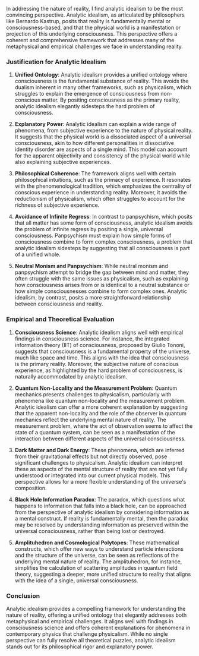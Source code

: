 In addressing the nature of reality, I find analytic idealism to be the most convincing perspective. Analytic idealism, as articulated by philosophers like Bernardo Kastrup, posits that reality is fundamentally mental or consciousness-based, and that the physical world is a manifestation or projection of this underlying consciousness. This perspective offers a coherent and comprehensive framework that addresses many of the metaphysical and empirical challenges we face in understanding reality.

### Justification for Analytic Idealism

1. **Unified Ontology**: Analytic idealism provides a unified ontology where consciousness is the fundamental substance of reality. This avoids the dualism inherent in many other frameworks, such as physicalism, which struggles to explain the emergence of consciousness from non-conscious matter. By positing consciousness as the primary reality, analytic idealism elegantly sidesteps the hard problem of consciousness.

2. **Explanatory Power**: Analytic idealism can explain a wide range of phenomena, from subjective experience to the nature of physical reality. It suggests that the physical world is a dissociated aspect of a universal consciousness, akin to how different personalities in dissociative identity disorder are aspects of a single mind. This model can account for the apparent objectivity and consistency of the physical world while also explaining subjective experiences.

3. **Philosophical Coherence**: The framework aligns well with certain philosophical intuitions, such as the primacy of experience. It resonates with the phenomenological tradition, which emphasizes the centrality of conscious experience in understanding reality. Moreover, it avoids the reductionism of physicalism, which often struggles to account for the richness of subjective experience.

4. **Avoidance of Infinite Regress**: In contrast to panpsychism, which posits that all matter has some form of consciousness, analytic idealism avoids the problem of infinite regress by positing a single, universal consciousness. Panpsychism must explain how simple forms of consciousness combine to form complex consciousness, a problem that analytic idealism sidesteps by suggesting that all consciousness is part of a unified whole.

5. **Neutral Monism and Panpsychism**: While neutral monism and panpsychism attempt to bridge the gap between mind and matter, they often struggle with the same issues as physicalism, such as explaining how consciousness arises from or is identical to a neutral substance or how simple consciousnesses combine to form complex ones. Analytic idealism, by contrast, posits a more straightforward relationship between consciousness and reality.

### Empirical and Theoretical Evaluation

1. **Consciousness Science**: Analytic idealism aligns well with empirical findings in consciousness science. For instance, the integrated information theory (IIT) of consciousness, proposed by Giulio Tononi, suggests that consciousness is a fundamental property of the universe, much like space and time. This aligns with the idea that consciousness is the primary reality. Moreover, the subjective nature of conscious experience, as highlighted by the hard problem of consciousness, is naturally accommodated by analytic idealism.

2. **Quantum Non-Locality and the Measurement Problem**: Quantum mechanics presents challenges to physicalism, particularly with phenomena like quantum non-locality and the measurement problem. Analytic idealism can offer a more coherent explanation by suggesting that the apparent non-locality and the role of the observer in quantum mechanics reflect the underlying mental nature of reality. The measurement problem, where the act of observation seems to affect the state of a quantum system, can be seen as a manifestation of the interaction between different aspects of the universal consciousness.

3. **Dark Matter and Dark Energy**: These phenomena, which are inferred from their gravitational effects but not directly observed, pose significant challenges to physicalism. Analytic idealism can interpret these as aspects of the mental structure of reality that are not yet fully understood or integrated into our current physical models. This perspective allows for a more flexible understanding of the universe's composition.

4. **Black Hole Information Paradox**: The paradox, which questions what happens to information that falls into a black hole, can be approached from the perspective of analytic idealism by considering information as a mental construct. If reality is fundamentally mental, then the paradox may be resolved by understanding information as preserved within the universal consciousness, rather than being lost or destroyed.

5. **Amplituhedron and Cosmological Polytopes**: These mathematical constructs, which offer new ways to understand particle interactions and the structure of the universe, can be seen as reflections of the underlying mental nature of reality. The amplituhedron, for instance, simplifies the calculation of scattering amplitudes in quantum field theory, suggesting a deeper, more unified structure to reality that aligns with the idea of a single, universal consciousness.

### Conclusion

Analytic idealism provides a compelling framework for understanding the nature of reality, offering a unified ontology that elegantly addresses both metaphysical and empirical challenges. It aligns well with findings in consciousness science and offers coherent explanations for phenomena in contemporary physics that challenge physicalism. While no single perspective can fully resolve all theoretical puzzles, analytic idealism stands out for its philosophical rigor and explanatory power.